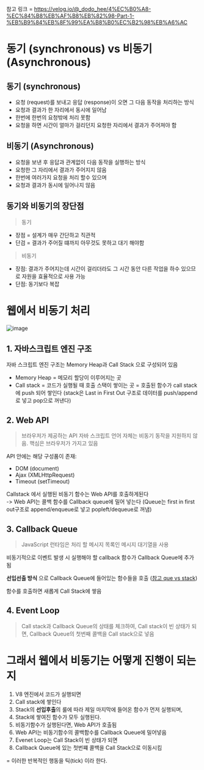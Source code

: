 참고 링크 = https://velog.io/@_dodo_hee/4%EC%B0%A8-%EC%84%B8%EB%AF%B8%EB%82%98-Part-1-%EB%B9%84%EB%8F%99%EA%B8%B0%EC%B2%98%EB%A6%AC

# 동기 (synchronous) vs 비동기 (Asynchronous)

## 동기 (synchronous)
- 요청 (request)를 보내고 응답 (response)이 오면 그 다음 동작을 처리하는 방식
- 요청과 결과가 한 자리에서 동시에 일어남
- 한번에 한번의 요청밖에 처리 못함 
- 요청을 하면 시간이 얼마가 걸리던지 요청한 자리에서 결과가 주어져야 함

## 비동기 (Asynchronous)
- 요청을 보낸 후 응답과 관계없이 다음 동작을 실행하는 방식
- 요청한 그 자리에서 결과가 주어지지 않음
- 한번에 여러가지 요청을 처리 할수 있으며
- 요청과 결과가 동시에 일어나지 않음

## 동기와 비동기의 장단점
> 동기
- 장점 = 설계가 매우 간단하고 직관적
- 단검 = 결과가 주어질 떄까지 아무것도 못하고 대기 해야함

> 비동기
- 장점: 결과가 주어지는데 시간이 걸리더라도 그 시간 동안 다른 작업을 하수 있으므로 자원을 효율적으로 사용 가능
- 단점: 동기보다 복잡

# 웹에서 비동기 처리

![image](https://media.vlpt.us/images/_dodo_hee/post/68e8f9a0-5efd-4ea1-9100-b416c2c22442/image.png)


## 1. 자바스크립트 엔진 구조
자바 스크립트 엔진 구조는 Memory Heap과 Call Stack 으로 구성되어 있음
- Memory Heap = 메모리 할당이 이루어지는 곳
- Call stack = 코드가 실행될 때 호출 스택이 쌓이는 곳
= 호출된 함수가 call stack에 push 되어 쌓인다 (stack은 Last in First Out 구조로 데이터를 push/append로 넣고 pop으로 꺼낸다) 

## 2. Web API 
> 브라우저가 제공하는 API
자바 스크립트 언어 자체는 비동기 동작을 지원하지 않음. 핵심은 브라우저가 가지고 있음

API 안에는 해당 구성품이 존재:
- DOM (document)
- Ajax (XMLHttpRequest)
- Timeout (setTimeout)

Callstack 에서 실행된 비동기 함수는 Web API를 호출하게된다 <br>
-> Web API는 콜백 함수를 Callback queue에 밀어 넣는다
(Queue는 first in first out구조로 append/enqueue로 넣고 popleft/dequeue로 꺼냄)

## 3. Callback Queue
> JavaScript 런타임은 처리 할 메시지 목록인 메시지 대기열을 사용

비동기적으로 이벤트 발생 시 실행해야 할 callback 함수가 Callback Queue에 추가됨

<b>선입선출 방식</b> 으로 Callback Queue에 들어있는 함수들을 호출 ([참고 que vs stack](https://velog.io/@filoscoder/Data-Structure-Stack-vs.-Queue))

함수를 호출하면 새롭게 Call Stack에 쌓음 

## 4. Event Loop
> Call stack과 Callback Queue의 상태를 체크하여,
> Call stack이 빈 상태가 되면, Callback Queue의 첫번째 콜백을 Call stack으로 넣음

# 그래서 웹에서 비동기는 어떻게 진행이 되는지
1. V8 엔진에서 코드가 실행되면
2. Call stack에 쌓인다
3. Stack의 <b>선입후출</b>의 룰에 따라 제일 마지막에 들어온 함수가 먼저 실행되며,
4. Stack에 쌓여진 함수가 모두 실행된다.
5. 비동기함수가 실행된다면, Web API가 호출됨
6. Web API는 비동기함수의 콜백함수를 Callback Queue에 밀어넣음
7. Evenet Loop는 Call Stack이 빈 상태가 되면
8. Callback Queue에 있는 첫번쨰 콜백을 Call Stack으로 이동시킴

= 이러한 반복적인 행동을 틱(tick) 이라 한다.
